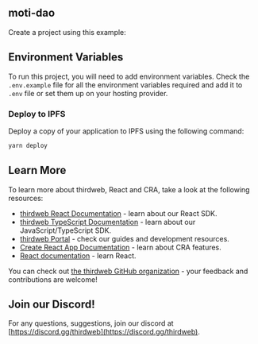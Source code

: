 ## moti-dao

Create a project using this example:

## Environment Variables

To run this project, you will need to add environment variables. Check the `.env.example` file for all the environment variables required and add it to `.env` file or set them up on your hosting provider.

### Deploy to IPFS

Deploy a copy of your application to IPFS using the following command:

```bash
yarn deploy
```

## Learn More

To learn more about thirdweb, React and CRA, take a look at the following resources:

- [thirdweb React Documentation](https://docs.thirdweb.com/react) - learn about our React SDK.
- [thirdweb TypeScript Documentation](https://docs.thirdweb.com/react) - learn about our JavaScript/TypeScript SDK.
- [thirdweb Portal](https://docs.thirdweb.com/react) - check our guides and development resources.
- [Create React App Documentation](https://facebook.github.io/create-react-app/docs/getting-started) - learn about CRA features.
- [React documentation](https://reactjs.org/) - learn React.

You can check out [the thirdweb GitHub organization](https://github.com/thirdweb-dev) - your feedback and contributions are welcome!

## Join our Discord!

For any questions, suggestions, join our discord at [https://discord.gg/thirdweb](https://discord.gg/thirdweb).
